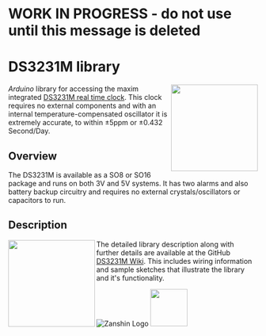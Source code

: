 # WORK IN PROGRESS - do not use until this message is deleted


# DS3231M library
<img src="https://github.com/SV-Zanshin/DS3231M/blob/master/Images/ds3231m-real-time-clock-ic.jpg" width="175" align="right"/> *Arduino* library for accessing the maxim integrated [DS3231M real time clock](https://www.maximintegrated.com/en/products/digital/real-time-clocks/DS3231M.html). This clock requires no external components and with an internal temperature-compensated oscillator it is extremely accurate, to within ±5ppm or ±0.432 Second/Day.

## Overview
The DS3231M is available as a SO8 or SO16 package and runs on both 3V and 5V systems. It has two alarms and also battery backup circuitry and requires no external crystals/oscillators or capacitors to run.

## Description
<img src="https://github.com/SV-Zanshin/DS3231M/blob/master/Images/DS3231M_bb.png" width="175px" align="left" /> The detailed library description along with further details are available at the GitHub [DS3231M Wiki](https://github.com/SV-Zanshin/DS3231M/wiki). This includes wiring information and sample sketches that illustrate the library and it's functionality.

![Zanshin Logo](https://www.sv-zanshin.com/r/images/site/gif/zanshinkanjitiny.gif) <img src="https://www.sv-zanshin.com/r/images/site/gif/zanshintext.gif" width="75"/>
